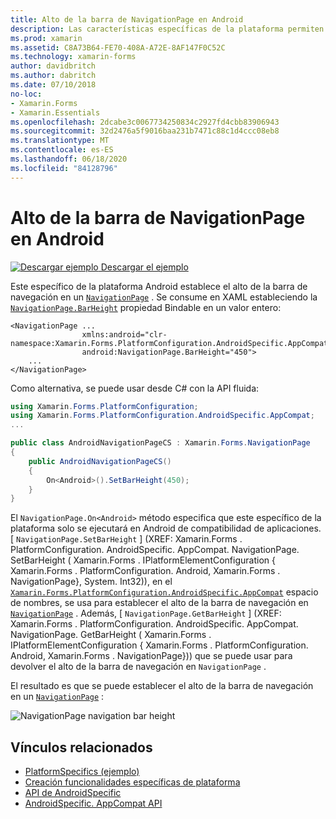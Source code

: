 ```yaml
---
title: Alto de la barra de NavigationPage en Android
description: Las características específicas de la plataforma permiten consumir funcionalidad que solo está disponible en una plataforma específica, sin necesidad de implementar representadores o efectos personalizados. En este artículo se explica cómo utilizar el específico de la plataforma Android que establece el alto de la barra de navegación en un NavigationPage.
ms.prod: xamarin
ms.assetid: C8A73B64-FE70-408A-A72E-8AF147F0C52C
ms.technology: xamarin-forms
author: davidbritch
ms.author: dabritch
ms.date: 07/10/2018
no-loc:
- Xamarin.Forms
- Xamarin.Essentials
ms.openlocfilehash: 2dcabe3c0067734250834c2927fd4cbb83906943
ms.sourcegitcommit: 32d2476a5f9016baa231b7471c88c1d4ccc08eb8
ms.translationtype: MT
ms.contentlocale: es-ES
ms.lasthandoff: 06/18/2020
ms.locfileid: "84128796"
---
```

# <a name="navigationpage-bar-height-on-android"></a>Alto de la barra de NavigationPage en Android

[![Descargar ejemplo](~/media/shared/download.png) Descargar el ejemplo](https://docs.microsoft.com/samples/xamarin/xamarin-forms-samples/userinterface-platformspecifics)

Este específico de la plataforma Android establece el alto de la barra de navegación en un [`NavigationPage`](xref:Xamarin.Forms.NavigationPage) . Se consume en XAML estableciendo la [`NavigationPage.BarHeight`](xref:Xamarin.Forms.PlatformConfiguration.AndroidSpecific.AppCompat.NavigationPage.BarHeightProperty) propiedad Bindable en un valor entero:

```xaml
<NavigationPage ...
                xmlns:android="clr-namespace:Xamarin.Forms.PlatformConfiguration.AndroidSpecific.AppCompat;assembly=Xamarin.Forms.Core"
                android:NavigationPage.BarHeight="450">
    ...
</NavigationPage>
```

Como alternativa, se puede usar desde C# con la API fluida:

```csharp
using Xamarin.Forms.PlatformConfiguration;
using Xamarin.Forms.PlatformConfiguration.AndroidSpecific.AppCompat;
...

public class AndroidNavigationPageCS : Xamarin.Forms.NavigationPage
{
    public AndroidNavigationPageCS()
    {
        On<Android>().SetBarHeight(450);
    }
}
```

El `NavigationPage.On<Android>` método especifica que este específico de la plataforma solo se ejecutará en Android de compatibilidad de aplicaciones. [ `NavigationPage.SetBarHeight` ] (XREF: Xamarin.Forms . PlatformConfiguration. AndroidSpecific. AppCompat. NavigationPage. SetBarHeight ( Xamarin.Forms . IPlatformElementConfiguration { Xamarin.Forms . PlatformConfiguration. Android, Xamarin.Forms . NavigationPage}, System. Int32)), en el [`Xamarin.Forms.PlatformConfiguration.AndroidSpecific.AppCompat`](xref:Xamarin.Forms.PlatformConfiguration.AndroidSpecific.AppCompat) espacio de nombres, se usa para establecer el alto de la barra de navegación en [`NavigationPage`](xref:Xamarin.Forms.NavigationPage) . Además, [ `NavigationPage.GetBarHeight` ] (XREF: Xamarin.Forms . PlatformConfiguration. AndroidSpecific. AppCompat. NavigationPage. GetBarHeight ( Xamarin.Forms . IPlatformElementConfiguration { Xamarin.Forms . PlatformConfiguration. Android, Xamarin.Forms . NavigationPage})) que se puede usar para devolver el alto de la barra de navegación en `NavigationPage` .

El resultado es que se puede establecer el alto de la barra de navegación en un [`NavigationPage`](xref:Xamarin.Forms.NavigationPage) :

![](navigationpage-bar-height-images/navigationpage-barheight.png "NavigationPage navigation bar height")

## <a name="related-links"></a>Vínculos relacionados

- [PlatformSpecifics (ejemplo)](https://docs.microsoft.com/samples/xamarin/xamarin-forms-samples/userinterface-platformspecifics)
- [Creación funcionalidades específicas de plataforma](~/xamarin-forms/platform/platform-specifics/index.md#creating-platform-specifics)
- [API de AndroidSpecific](xref:Xamarin.Forms.PlatformConfiguration.AndroidSpecific)
- [AndroidSpecific. AppCompat API](xref:Xamarin.Forms.PlatformConfiguration.AndroidSpecific.AppCompat)
